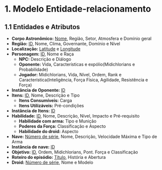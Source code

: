 # **1. Modelo Entidade-relacionamento**

## **1.1 Entidades e Atributos**

* **Corpo Astronômico:** <ins>Nome</ins>, Região, Setor, Atmosfera e Domínio geral
* **Região:** <ins>ID</ins>, Nome, Clima, Governante, Domínio e Nível
* **Localização:** <ins>Latitude</ins> e <ins>Longitude</ins>
* **Personagem:** <ins>ID</ins>, Nome e Raça
    * **NPC:** Descrição e Diálogo
    * **Oponente:** Vida, Características e expólio(Midichlorians e Probabilidade)
    * **Jogador:** Midichlorians, Vida, Nível, Ordem, Rank e Característica(Inteligência, Força Física, Agilidade, Resistência e Força)
* **Instância de Oponente:** <ins>ID</ins>
* **Itens:** <ins>ID</ins>, Nome, Descrição e Tipo
    * **Itens Consumíveis:** Carga
    * **Itens Utilizáveis:** Pré-condições
* **Instância de Itens:** <ins>ID</ins>
* **Habilidade:** <ins>ID</ins>, Nome, Descrição, Nível, Impacto e Pré-requisito
    * **Habilidade com arma:** Tipo e Munição
    * **Poderes da Força:** Classificação e Aspecto
    * **Habilidade do droid:** Aspecto
* **Nave:** <ins>Número de série</ins>, Nome, Descrição, Velocidade Máxima e Tipo de Arma
* **Instância de nave:** <ins>ID</ins>
* **Objetivo:** <ins>ID</ins>, Ordem, Midichlorians, Pont. Força e Classificação
* **Roteiro do episódio:** <ins>Título</ins>, História e Abertura
* **Droid:** <ins>Número de série</ins>, Nome e Modelo


